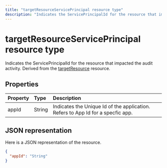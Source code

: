 ---title: "targetResourceServicePrincipal resource type"description: "Indicates the ServicePrincipalId for the resource that impacted the audit activity. Derived from the targetResource resource."---# targetResourceServicePrincipal resource type
Indicates the ServicePrincipalId for the resource that impacted the audit activity. Derived from the [targetResource](targetresource.md) resource.



## Properties
| Property	   | Type	|Description|
|:---------------|:--------|:----------|
|appId|String|Indicates the Unique Id of the application. Refers to App Id for a specfic app.|

## JSON representation

Here is a JSON representation of the resource.

<!-- {
  "blockType": "resource",
  "optionalProperties": [

  ],
  "@odata.type": "microsoft.graph.targetResourceServicePrincipal"
}-->

```json
{
  "appId": "String"
}

```

<!-- uuid: 8fcb5dbc-d5aa-4681-8e31-b001d5168d79
2015-10-25 14:57:30 UTC -->
<!-- {
  "type": "#page.annotation",
  "description": "targetResourceServicePrincipal resource",
  "keywords": "",
  "section": "documentation",
  "tocPath": ""
}-->